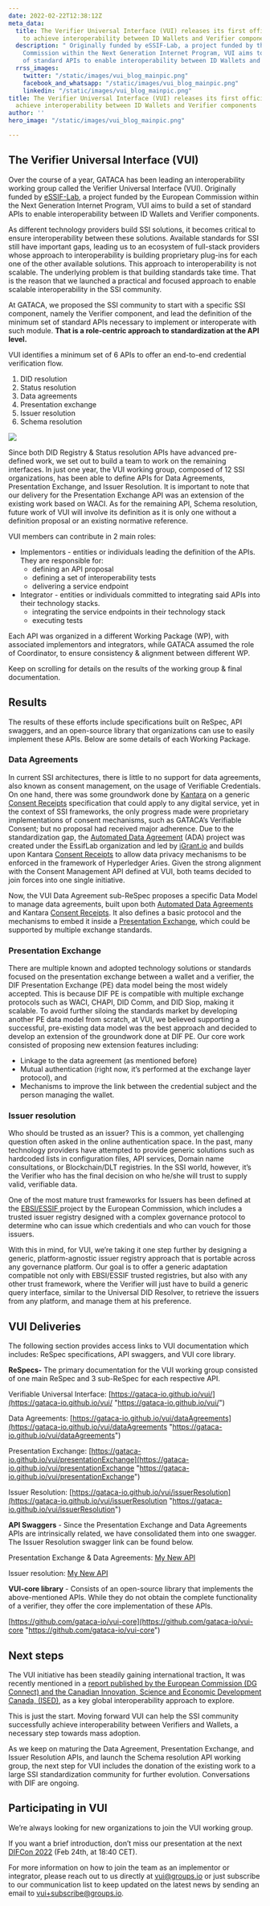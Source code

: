 ```yaml
---
date: 2022-02-22T12:38:12Z
meta_data:
  title: The Verifier Universal Interface (VUI) releases its first official draft
    to achieve interoperability between ID Wallets and Verifier components
  description: " Originally funded by eSSIF-Lab, a project funded by the European
    Commission within the Next Generation Internet Program, VUI aims to build a set
    of standard APIs to enable interoperability between ID Wallets and Verifier components."
  rrss_images:
    twitter: "/static/images/vui_blog_mainpic.png"
    facebook_and_whatsapp: "/static/images/vui_blog_mainpic.png"
    linkedin: "/static/images/vui_blog_mainpic.png"
title: The Verifier Universal Interface (VUI) releases its first official draft to
  achieve interoperability between ID Wallets and Verifier components
author: ''
hero_image: "/static/images/vui_blog_mainpic.png"

---
```


## The Verifier Universal Interface (VUI)

Over the course of a year, GATACA has been leading an interoperability working group called the Verifier Universal Interface (VUI). Originally funded by [eSSIF-Lab](https://www.ngi.eu/ngi-projects/essif-lab/ "https://www.ngi.eu/ngi-projects/essif-lab/"), a project funded by the European Commission within the Next Generation Internet Program, VUI aims to build a set of standard APIs to enable interoperability between ID Wallets and Verifier components.

As different technology providers build SSI solutions, it becomes critical to ensure interoperability between these solutions. Available standards for SSI still have important gaps, leading us to an ecosystem of full-stack providers whose approach to interoperability is building proprietary plug-ins for each one of the other available solutions. This approach to interoperability is not scalable. The underlying problem is that building standards take time. That is the reason that we launched a practical and focused approach to enable scalable interoperability in the SSI community.

At GATACA, we proposed the SSI community to start with a specific SSI component, namely the Verifier component, and lead the definition of the minimum set of standard APIs necessary to implement or interoperate with such module. **That is a role-centric approach to standardization at the API level.**

VUI identifies a minimum set of 6 APIs to offer an end-to-end credential verification flow.

1. DID resolution
2. Status resolution
3. Data agreements
4. Presentation exchange
5. Issuer resolution
6. Schema resolution

![](/vui-verifier-api-structure.jpg)

Since both DID Registry & Status resolution APIs have advanced pre-defined work, we set out to build a team to work on the remaining interfaces. In just one year, the VUI working group, composed of 12 SSI organizations, has been able to define APIs for Data Agreements, Presentation Exchange, and Issuer Resolution. It is important to note that our delivery for the Presentation Exchange API was an extension of the existing work based on WACI. As for the remaining API, Schema resolution, future work of VUI will involve its definition as it is only one without a definition proposal or an existing normative reference.

VUI members can contribute in 2 main roles:

* Implementors - entities or individuals leading the definition of the APIs. They are responsible for:
  * defining an API proposal
  * defining a set of interoperability tests
  * delivering a service endpoint
* Integrator - entities or individuals committed to integrating said APIs into their technology stacks.
  * integrating the service endpoints in their technology stack
  * executing tests

Each API was organized in a different Working Package (WP), with associated implementors and integrators, while GATACA assumed the role of Coordinator, to ensure consistency & alignment between different WP.

Keep on scrolling for details on the results of the working group & final documentation.

## Results

The results of these efforts include specifications built on ReSpec, API swaggers, and an open-source library that organizations can use to easily implement these APIs. Below are some details of each Working Package.

### Data Agreements

In current SSI architectures, there is little to no support for data agreements, also known as consent management, on the usage of Verifiable Credentials. On one hand, there was some groundwork done by [Kantara](https://kantarainitiative.org/ "https://kantarainitiative.org/") on a generic [Consent Receipts](https://gataca-io.github.io/vui/dataAgreements#dfn-consent-receipts "https://gataca-io.github.io/vui/dataAgreements#dfn-consent-receipts") specification that could apply to any digital service, yet in the context of SSI frameworks, the only progress made were proprietary implementations of consent mechanisms, such as GATACA’s Verifiable Consent; but no proposal had received major adherence. Due to the standardization gap, the [Automated Data Agreement](https://gataca-io.github.io/vui/dataAgreements#dfn-data-agreement "https://gataca-io.github.io/vui/dataAgreements#dfn-data-agreement") (ADA) project was created under the EssifLab organization and led by [iGrant.io](http://igrant.io/ "http://iGrant.io") and builds upon Kantara [Consent Receipts](https://gataca-io.github.io/vui/dataAgreements#dfn-consent-receipts "https://gataca-io.github.io/vui/dataAgreements#dfn-consent-receipts") to allow data privacy mechanisms to be enforced in the framework of Hyperledger Aries. Given the strong alignment with the Consent Management API defined at VUI, both teams decided to join forces into one single initiative.

Now, the VUI Data Agreement sub-ReSpec proposes a specific Data Model to manage data agreements, built upon both [Automated Data Agreements](https://gataca-io.github.io/vui/dataAgreements#dfn-data-agreement "https://gataca-io.github.io/vui/dataAgreements#dfn-data-agreement") and Kantara [Consent Receipts](https://gataca-io.github.io/vui/dataAgreements#dfn-consent-receipts "https://gataca-io.github.io/vui/dataAgreements#dfn-consent-receipts"). It also defines a basic protocol and the mechanisms to embed it inside a [Presentation Exchange](https://gataca-io.github.io/vui/dataAgreements#dfn-dif-presentation-exchange "https://gataca-io.github.io/vui/dataAgreements#dfn-dif-presentation-exchange"), which could be supported by multiple exchange standards.

### Presentation Exchange

There are multiple known and adopted technology solutions or standards focused on the presentation exchange between a wallet and a verifier, the DIF Presentation Exchange (PE) data model being the most widely accepted. This is because DIF PE is compatible with multiple exchange protocols such as WACI, CHAPI, DID Comm, and DID Siop, making it scalable. To avoid further siloing the standards market by developing another PE data model from scratch, at VUI, we believed supporting a successful, pre-existing data model was the best approach and decided to develop an extension of the groundwork done at DIF PE. Our core work consisted of proposing new extension features including:

* Linkage to the data agreement (as mentioned before)
* Mutual authentication (right now, it’s performed at the exchange layer protocol), and
* Mechanisms to improve the link between the credential subject and the person managing the wallet.

### Issuer resolution

Who should be trusted as an issuer? This is a common, yet challenging question often asked in the online authentication space. In the past, many technology providers have attempted to provide generic solutions such as hardcoded lists in configuration files, API services, Domain name consultations, or Blockchain/DLT registries. In the SSI world, however, it’s the Verifier who has the final decision on who he/she will trust to supply valid, verifiable data.

One of the most mature trust frameworks for Issuers has been defined at the [EBSI/ESSIF ](https://ec.europa.eu/digital-building-blocks/wikis/display/CEFDIGITAL/EBSI "https://ec.europa.eu/digital-building-blocks/wikis/display/CEFDIGITAL/EBSI")project by the European Commission, which includes a trusted issuer registry designed with a complex governance protocol to determine who can issue which credentials and who can vouch for those issuers.

With this in mind, for VUI, we’re taking it one step further by designing a generic, platform-agnostic issuer registry approach that is portable across any governance platform. Our goal is to offer a generic adaptation compatible not only with EBSI/ESSIF trusted registries, but also with any other trust framework, where the Verifier will just have to build a generic query interface, similar to the Universal DID Resolver, to retrieve the issuers from any platform, and manage them at his preference.

## VUI Deliveries

The following section provides access links to VUI documentation which includes: ReSpec specifications, API swaggers, and VUI core library.

**ReSpecs-** The primary documentation for the VUI working group consisted of one main ReSpec and 3 sub-ReSpec for each respective API.

Verifiable Universal Interface: [https://gataca-io.github.io/vui/](https://gataca-io.github.io/vui/ "https://gataca-io.github.io/vui/")

Data Agreements: [https://gataca-io.github.io/vui/dataAgreements](https://gataca-io.github.io/vui/dataAgreements "https://gataca-io.github.io/vui/dataAgreements")

Presentation Exchange: [https://gataca-io.github.io/vui/presentationExchange](https://gataca-io.github.io/vui/presentationExchange "https://gataca-io.github.io/vui/presentationExchange")

Issuer Resolution: [https://gataca-io.github.io/vui/issuerResolution](https://gataca-io.github.io/vui/issuerResolution "https://gataca-io.github.io/vui/issuerResolution")

**API Swaggers** - Since the Presentation Exchange and Data Agreements APIs are intrinsically related, we have consolidated them into one swagger. The Issuer Resolution swagger link can be found below.

Presentation Exchange & Data Agreements: [My New API](https://gataca-io.github.io/vui-core/issuerResolution.html)

Issuer resolution: [My New API](https://gataca-io.github.io/vui-core/issuerResolution.html)

**VUI-core library** - Consists of an open-source library that implements the above-mentioned APIs. While they do not obtain the complete functionality of a verifier, they offer the core implementation of these APIs. 

[https://github.com/gataca-io/vui-core](https://github.com/gataca-io/vui-core "https://github.com/gataca-io/vui-core")

## Next steps

The VUI initiative has been steadily gaining international traction[.](http://traction.it/ "http://traction.It") It was recently mentioned in a [report published by the European Commission (DG Connect) and the Canadian Innovation, Science and Economic Development Canada, (ISED)](https://digital-strategy.ec.europa.eu/en/library/canada-eu-joint-workshop-series-enabling-interoperability-and-mutual-support-digital-credentials "https://digital-strategy.ec.europa.eu/en/library/canada-eu-joint-workshop-series-enabling-interoperability-and-mutual-support-digital-credentials"), as a key global interoperability approach to explore.

This is just the start. Moving forward VUI can help the SSI community successfully achieve interoperability between Verifiers and Wallets, a necessary step towards mass adoption.

As we keep on maturing the Data Agreement, Presentation Exchange, and Issuer Resolution APIs, and launch the Schema resolution API working group, the next step for VUI includes the donation of the existing work to a large SSI standardization community for further evolution. Conversations with DIF are ongoing.

## Participating in VUI

We’re always looking for new organizations to join the VUI working group.

If you want a brief introduction, don’t miss our presentation at the next [DIFCon 2022](https://www.eventbrite.com/e/difcon-f2f-virtual-3-tickets-162786327287 "https://www.eventbrite.com/e/difcon-f2f-virtual-3-tickets-162786327287") (Feb 24th, at 18:40 CET).

For more information on how to join the team as an implementor or integrator, please reach out to us directly at [vui@groups.io](mailto:vui@groups.io "mailto:vui@groups.io") or just subscribe to our communication list to keep updated on the latest news by sending an email to [vui+subscribe@groups.io](mailto:vui+subscribe@groups.io "mailto:vui+subscribe@groups.io").
